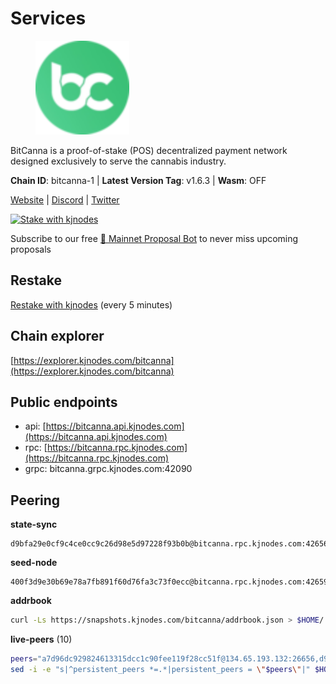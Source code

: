 # Services

<figure><img src="https://raw.githubusercontent.com/kj89/cosmos-images/main/logos/bitcanna.png" width="150" alt=""><figcaption></figcaption></figure>

BitCanna is a proof-of-stake (POS) decentralized payment network designed exclusively to serve the cannabis industry. 

**Chain ID**: bitcanna-1 | **Latest Version Tag**: v1.6.3 | **Wasm**: OFF

[Website](https://www.bitcanna.io) | [Discord](https://discord.gg/9AVrzaVQvs) | [Twitter](https://twitter.com/BitCannaGlobal)

[![Stake with kjnodes](https://i.ibb.co/cr44Q8j/button-stake-with-kjnodes.png)](https://restake.app/bitcanna/bcnavaloper1aym6s8eza7kjvnxuwxufrzccz6vqvgnsc47cc7)

Subscribe to our free [🤖 Mainnet Proposal Bot](https://t.me/kjnodes_proposal_bot) to never miss upcoming proposals

## Restake

[Restake with kjnodes](https://restake.app/bitcanna/bcnavaloper1aym6s8eza7kjvnxuwxufrzccz6vqvgnsc47cc7) (every 5 minutes)
## Chain explorer
[https://explorer.kjnodes.com/bitcanna](https://explorer.kjnodes.com/bitcanna)

## Public endpoints

* api: [https://bitcanna.api.kjnodes.com](https://bitcanna.api.kjnodes.com)
* rpc: [https://bitcanna.rpc.kjnodes.com](https://bitcanna.rpc.kjnodes.com)
* grpc: bitcanna.grpc.kjnodes.com:42090

## Peering

**state-sync**

```text
d9bfa29e0cf9c4ce0cc9c26d98e5d97228f93b0b@bitcanna.rpc.kjnodes.com:42656
```

**seed-node**

```text
400f3d9e30b69e78a7fb891f60d76fa3c73f0ecc@bitcanna.rpc.kjnodes.com:42659
```

**addrbook**
```bash
curl -Ls https://snapshots.kjnodes.com/bitcanna/addrbook.json > $HOME/.bcna/config/addrbook.json
```

**live-peers** (10)
```bash
peers="a7d96dc929824613315dcc1c90fee119f28cc51f@134.65.193.132:26656,d9bfa29e0cf9c4ce0cc9c26d98e5d97228f93b0b@65.109.88.38:42656,9428323a2f7d73dd45c72efdc147f1978e3aa449@45.143.196.110:13056,7c00beb4956bc40cd33ced6e2c2ffe07d4fa32e7@95.216.242.82:36656,ec4796daea06ecf0e51819b931fbcb3e1a99b137@144.91.101.49:26656,312237a27c62e21e3ec5e2a075cba0035db3fb66@95.217.42.107:26656,8e4e1f1e087c76c71c64e477e95495833da82aa2@135.181.173.137:26656,dd4d3c0de38aa0575436c34c237b33bc0dda3ef2@142.132.158.93:13056,8a3d8b8a6608f19fbdb34d330c9c9dd44a756a38@88.198.52.150:26666,f68feb1847416930fa046a303242adde39ba92e6@154.12.232.8:26656"
sed -i -e "s|^persistent_peers *=.*|persistent_peers = \"$peers\"|" $HOME/.bcna/config/config.toml
```
